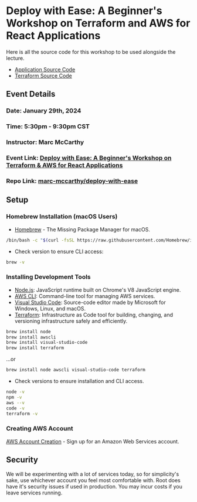 # Deploy with Ease: A Beginner's Workshop on Terraform and AWS for React Applications

Here is all the source code for this workshop to be used alongside the lecture.

- [Application Source Code](./useragent)
- [Terraform Source Code](./terraform)

## Event Details

### Date: January 29th, 2024

### Time: 5:30pm - 9:30pm CST

### Instructor: Marc McCarthy

### Event Link: [Deploy with Ease: A Beginner's Workshop on Terraform & AWS for React Applications](https://www.eventbrite.com/e/deploy-with-ease-beginners-workshop-on-terraform-aws-for-react-websites-tickets-793500520417)

### Repo Link: [marc-mccarthy/deploy-with-ease](https://github.com/marc-mccarthy/deploy-with-ease)

## Setup

### Homebrew Installation (macOS Users)

- [Homebrew](https://brew.sh/) - The Missing Package Manager for macOS.

```zsh
/bin/bash -c "$(curl -fsSL https://raw.githubusercontent.com/Homebrew/install/HEAD/install.sh)"
```

- Check version to ensure CLI access:

```zsh
brew -v
```

### Installing Development Tools

- [Node.js](https://nodejs.org/): JavaScript runtime built on Chrome's V8 JavaScript engine.
- [AWS CLI](https://aws.amazon.com/cli/): Command-line tool for managing AWS services.
- [Visual Studio Code](https://code.visualstudio.com/): Source-code editor made by Microsoft for Windows, Linux, and macOS.
- [Terraform](https://www.terraform.io/downloads.html): Infrastructure as Code tool for building, changing, and versioning infrastructure safely and efficiently.
  
```zsh
brew install node
brew install awscli
brew install visual-studio-code
brew install terraform
```

...or

```zsh
brew install node awscli visual-studio-code terraform
```

- Check versions to ensure installation and CLI access.

```zsh
node -v
npm -v
aws --v
code -v
terraform -v
```

### Creating AWS Account

[AWS Account Creation](https://portal.aws.amazon.com/billing/signup) - Sign up for an Amazon Web Services account.

## Security

We will be experimenting with a lot of services today, so for simplicity's sake, use whichever account you feel most comfortable with. Root does have it's security issues if used in production. You may incur costs if you leave services running.
